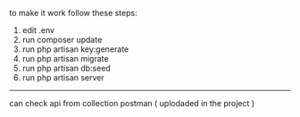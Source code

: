 to make it work follow these steps:
1. edit .env
2. run composer update
3. run php artisan key:generate
4. run php artisan migrate
5. run php artisan db:seed 
6. run php artisan server
------------------------------------------
can check api from collection postman ( uplodaded in the project )
